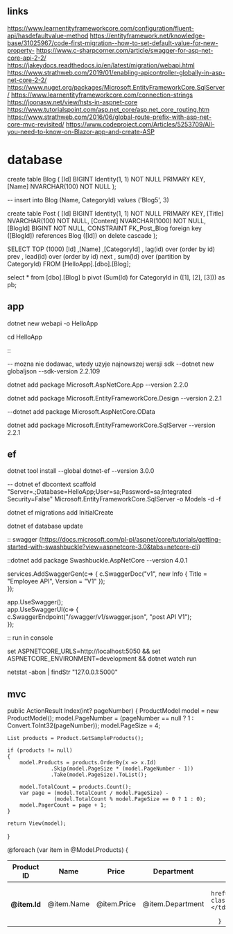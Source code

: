 ## links

https://www.learnentityframeworkcore.com/configuration/fluent-api/hasdefaultvalue-method
https://entityframework.net/knowledge-base/31025967/code-first-migration--how-to-set-default-value-for-new-property-
https://www.c-sharpcorner.com/article/swagger-for-asp-net-core-api-2-2/
https://jakeydocs.readthedocs.io/en/latest/migration/webapi.html
https://www.strathweb.com/2019/01/enabling-apicontroller-globally-in-asp-net-core-2-2/
https://www.nuget.org/packages/Microsoft.EntityFrameworkCore.SqlServer/
https://www.learnentityframeworkcore.com/connection-strings
https://joonasw.net/view/hsts-in-aspnet-core
https://www.tutorialspoint.com/asp.net_core/asp.net_core_routing.htm
https://www.strathweb.com/2016/06/global-route-prefix-with-asp-net-core-mvc-revisited/
https://www.codeproject.com/Articles/5253709/All-you-need-to-know-on-Blazor-app-and-create-ASP

# database

create table Blog (
	[Id] BIGINT Identity(1, 1) NOT NULL PRIMARY KEY,
	[Name] NVARCHAR(100) NOT NULL
);

--  insert into Blog (Name, CategoryId) values ('Blog5', 3)

create table Post (
	[Id] BIGINT Identity(1, 1) NOT NULL PRIMARY KEY,
	[Title] NVARCHAR(100) NOT NULL,
	[Content] NVARCHAR(1000) NOT NULL,
	[BlogId] BIGINT NOT NULL,
	CONSTRAINT FK_Post_Blog foreign key ([BlogId]) references Blog ([Id]) on delete cascade
);

SELECT TOP (1000) [Id]
      ,[Name]
      ,[CategoryId]
	  , lag(id) over (order by id) prev
	  , lead(id) over (order by id) next
	  , sum(Id) over (partition by CategoryId)
  FROM [HelloApp].[dbo].[Blog];

  select * from [dbo].[Blog] b
  pivot (Sum(Id) for CategoryId in ([1], [2], [3])) as pb;


## app

dotnet new webapi -o HelloApp

cd HelloApp

::


-- mozna nie dodawac, wtedy uzyje najnowszej wersji sdk
--dotnet new globaljson --sdk-version 2.2.109

dotnet add package Microsoft.AspNetCore.App --version 2.2.0

dotnet add package Microsoft.EntityFrameworkCore.Design --version 2.2.1

--dotnet add package Microsoft.AspNetCore.OData

dotnet add package Microsoft.EntityFrameworkCore.SqlServer --version 2.2.1

## ef


dotnet tool install --global dotnet-ef --version 3.0.0

-- dotnet ef dbcontext scaffold "Server=.;Database=HelloApp;User=sa;Password=sa;Integrated Security=False" Microsoft.EntityFrameworkCore.SqlServer -o Models -d -f

dotnet ef migrations add InitialCreate

dotnet ef database update

:: swagger (https://docs.microsoft.com/pl-pl/aspnet/core/tutorials/getting-started-with-swashbuckle?view=aspnetcore-3.0&tabs=netcore-cli)

::dotnet add package Swashbuckle.AspNetCore --version 4.0.1

services.AddSwaggerGen(c=> { c.SwaggerDoc("v1", new Info { Title = "Employee API", Version = "V1" });  
            });   

app.UseSwagger();  
            app.UseSwaggerUI(c=> {  
                c.SwaggerEndpoint("/swagger/v1/swagger.json", "post API V1");  
                });  


:: run in console

set ASPNETCORE_URLS=http://localhost:5050 && set ASPNETCORE_ENVIRONMENT=development && dotnet watch run

netstat -abon | findStr "127.0.0.1:5000"

## mvc

public ActionResult Index(int? pageNumber)
{
    ProductModel model = new ProductModel();
    model.PageNumber = (pageNumber == null ? 1 : Convert.ToInt32(pageNumber));
    model.PageSize = 4;

    List products = Product.GetSampleProducts();

    if (products != null)
    {
        model.Products = products.OrderBy(x => x.Id)
                  .Skip(model.PageSize * (model.PageNumber - 1))
                  .Take(model.PageSize).ToList();

        model.TotalCount = products.Count();
        var page = (model.TotalCount / model.PageSize) - 
                   (model.TotalCount % model.PageSize == 0 ? 1 : 0);
        model.PagerCount = page + 1;
    }

    return View(model);
}

<table class="table table-bordered">
<thead>
	  <tr>
	      <th>Product ID</th>
	      <th>Name</th>
	      <th>Price</th>
	      <th>Department</th>
	      <th>Action</th>
	  </tr>
</thead>
<tbody>
	  @foreach (var item in @Model.Products)
	  {
	      <tr>
	          <th scope="row">@item.Id</th>
	          <td>@item.Name</td>
	          <td>@item.Price</td>
	          <td>@item.Department</td>
	          <td><a data-value="@item.Id" 

	          href="javascript:void(0)" class="btnEdit">Edit</a></td>
	      </tr> 
	  }
</tbody>
</table>